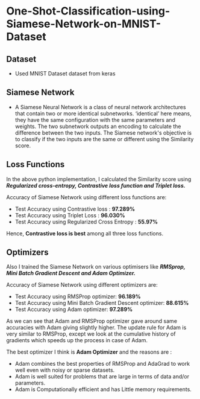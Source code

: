 # One-Shot-Classification-using-Siamese-Network-on-MNIST-Dataset

## Dataset
- Used MNIST Dataset dataset from keras

## Siamese Network
- A Siamese Neural Network is a class of neural network architectures that contain two or more identical subnetworks. ‘identical’ here means, they have the same configuration with the same parameters and weights. The two subnetwork outputs an encoding to calculate the difference between the two inputs. The Siamese network's objective is to classify if the two inputs are the same or different using the Similarity score. 

## Loss Functions
In the above python implementation, I calculated the Similarity score using ***Regularized cross-entropy, Contrastive loss function and Triplet loss.***

Accuracy of Siamese Network using different loss functions are:
- Test Accuracy using Contrastive loss : **97.289%**
- Test Accuracy using Triplet Loss : **96.030%**
- Test Accuracy using Regularized Cross Entropy : **55.97%**

Hence, **Contrastive loss is best** among all three loss functions.

## Optimizers
Also I trained the Siamese Network on various optimisers like ***RMSprop, Mini Batch Gradient Descent and Adam Optimizer.***

Accuracy of Siamese Network using different optimizers are:
- Test Accuracy using RMSProp optimizer: **96.189%**
- Test Accuracy using Mini Batch Gradient Descent optimizer: **88.615%**
- Test Accuracy using Adam optimizer: **97.289%**

As we can see that Adam and RMSProp optimizer gave around same accuracies with Adam giving slightly higher. The update rule for Adam is very similar to RMSProp, except we look at the cumulative history of gradients which speeds up the process in case of Adam.

The best optimizer I think is **Adam Optimizer** and the reasons are :
- Adam combines the best properties of RMSProp and AdaGrad to work well even with noisy or sparse datasets.
- Adam is well suited for problems that are large in terms of data and/or parameters.
- Adam is Computationally efficient and has Little memory requirements.
